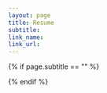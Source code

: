 ```yaml
---
layout: page
title: Resume
subtitle:
link_name:
link_url: 
---
```


{% if page.subtitle == "" %}
<div class="empty_subtitle"></div>
{% endif %}

<object data="https://github.com/afranques/resume/raw/master/resume_long_antonio.pdf" width="900" height="1000" type="application/pdf" />
